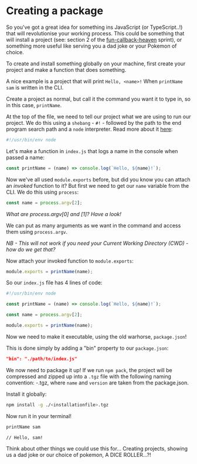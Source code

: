 # Creating a package

So you've got a great idea for something ins JavaScript (or TypeScript..!) that will revolutionise your working process. This could be something that will install a project (see: section 2 of the [fun-callback-heaven](https://github.com/northcoders/fun-callback-heaven) sprint), or something more useful like serving you a dad joke or your Pokemon of choice.

To create and install something globally on your machine, first create your project and make a function that does something.

A nice example is a project that will print `Hello, <name>!` When `printName sam` is written in the CLI.

Create a project as normal, but call it the command you want it to type in, so in this case, `printName`.

At the top of the file, we need to tell our project what we are using to run our project. We do this using a `shebang` - `#!` - followed by the path to the end program search path and a `node` interpreter. Read more about it [here](https://developer.mozilla.org/en-US/docs/Web/JavaScript/Reference/Lexical_grammar#hashbang_comments):

```js
#!/usr/bin/env node
```

Let's make a function in `index.js` that logs a name in the console when passed a name:

```js
const printName = (name) => console.log(`Hello, ${name}!`);
```

Now we've all used `module.exports` before, but did you know you can attach an _invoked_ function to it? But first we need to get our `name` variable from the CLI. We do this using `process`:

```js
const name = process.argv[2];
```

_What are process.argv[0] and [1]? Have a look!_

We can put as many arguments as we want in the command and access them using `process.argv`.

_NB - This will not work if you need your Current Working Directory (CWD) - how do we get that?_

Now attach your invoked function to `module.exports`:

```js
module.exports = printName(name);
```

So our `index.js` file has 4 lines of code:

```js
#!/usr/bin/env node

const printName = (name) => console.log(`Hello, ${name}!`);

const name = process.argv[2];

module.exports = printName(name);
```

Now we need to make it executable, using the old warhorse, `package.json`!

This is done simply by adding a "bin" property to our `package.json`:

```json
"bin": "./path/to/index.js"
```

We now need to package it up! If we run `npm pack`, the project will be compressed and zipped up into a `.tgz` file with the following naming convention: <name>-<version>.tgz, where `name` and `version` are taken from the package.json.

Install it globally:

```bash
npm install -g ./<installationfile>.tgz
```

Now run it in your terminal!

```bash
printName sam

// Hello, sam!
```

Think about other things we could use this for... Creating projects, showing us a dad joke or our choice of pokemon, A DICE ROLLER...?!
